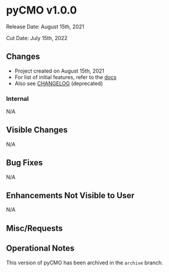 # pyCMO v1.0.0

Release Date: August 15th, 2021

Cut Date: July 15th, 2022

## Changes
* Project created on August 15th, 2021
* For list of initial features, refer to the [docs](https://github.com/duyminh1998/pycmo/blob/archive/docs/environment.md)
* Also see [CHANGELOG](https://github.com/duyminh1998/pycmo/blob/archive/CHANGELOG.md) (deprecated)

### Internal
N/A

## Visible Changes
N/A

## Bug Fixes
N/A

## Enhancements Not Visible to User
N/A

## Misc/Requests

## Operational Notes
This version of pyCMO has been archived in the `archive` branch.
